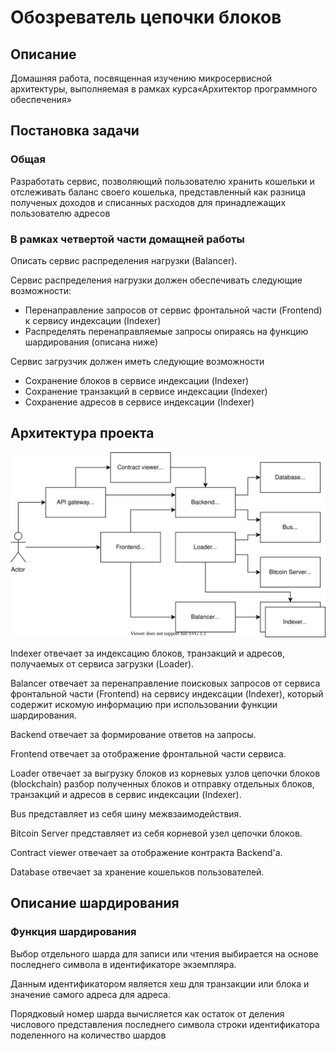 # Обозреватель цепочки блоков

## Описание
Домашняя работа, 
посвященная изучению микросервисной архитектуры, 
выполняемая в рамках курса«Архитектор программного обеспечения»

## Постановка задачи

### Общая
Разработать сервис, позволяющий пользователю хранить кошельки и отслеживать баланс своего кошелька, 
представленный как разница полученых доходов и списанных расходов для принадлежащих пользователю адресов 

### В рамках четвертой части домащней работы
Описать сервис распределения нагрузки (Balancer).

Сервис распределения нагрузки должен обеспечивать следующие возможности:
* Перенаправление запросов от сервис фронтальной части (Frontend) к сервису индексации (Indexer)
* Распределять перенаправляемые запросы опираясь на функцию шардирования (описана ниже)

Сервис загрузчик должен иметь следующие возможности
* Сохранение блоков в сервисе индексации (Indexer)
* Сохранение транзакций в сервисе индексации (Indexer)
* Сохранение адресов в сервисе индексации (Indexer)

## Архитектура проекта

![](architecture.svg)

Indexer отвечает за индексацию блоков, транзакций и адресов, 
получаемых от сервиса загрузки (Loader).

Balancer отвечает за перенаправление поисковых запросов 
от сервиса фронтальной части (Frontend)
на сервису индексации (Indexer), 
который содержит искомую информацию
при использовании функции шардирования.

Backend отвечает за формирование ответов на запросы.

Frontend отвечает за отображение фронтальной части сервиса.

Loader отвечает за выгрузку блоков из корневых узлов цепочки блоков (blockchain)
разбор полученных блоков 
и отправку отдельных блоков, транзакций и адресов в сервис индексации (Indexer).

Bus представляет из себя шину межвзаимодействия.

Bitcoin Server представляет из себя корневой узел цепочки блоков.

Contract viewer отвечает за отображение контракта Backend'а.

Database отвечает за хранение кошельков пользователей.


## Описание шардирования

### Функция шардирования
Выбор отдельного шарда для записи или чтения 
выбирается на основе последнего символа в идентификаторе экземпляра.

Данным идентификатором является 
хеш для транзакции или блока 
и значение самого адреса для адреса.

Порядковый номер шарда вычисляется 
как остаток от деления 
числового представления последнего символа строки идентификатора
поделенного на количество шардов
